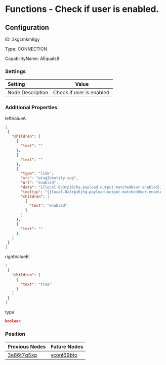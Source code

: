 # Functions - Check if  user is enabled.
## Configuration
ID:  3kgzmkm8gy

Type: CONNECTION 

CapabilityName: AEqualsB

### Settings
| Setting | Value  |
| :------------------------ | ---------------------------------------- |
| Node Description | Check if  user is enabled. | 
 




### Additional Properties
leftValueA
 ```json 
[
  {
    "children": [
      {
        "text": ""
      },
      {
        "text": ""
      },
      {
        "type": "link",
        "src": "pingIdentity.svg",
        "url": "enabled",
        "data": "{{local.8a3rp16jhq.payload.output.matchedUser.enabled}}",
        "tooltip": "{{local.8a3rp16jhq.payload.output.matchedUser.enabled}}",
        "children": [
          {
            "text": "enabled"
          }
        ]
      },
      {
        "text": ""
      }
    ]
  }
]
```


rightValueB
 ```json 
[
  {
    "children": [
      {
        "text": "true"
      }
    ]
  }
]
```


type
 ```json 
boolean
```




### Position
| Previous Nodes | Future Nodes |
| :------------- | ------------ |
| [3e86t7q5xg](./3e86t7q5xg.md) | [vconl69bto](./vconl69bto.md) |